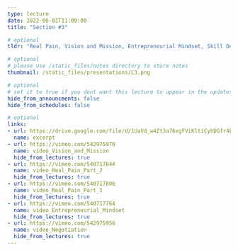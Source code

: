```yaml
---
type: lecture
date: 2022-06-01T11:00:00
title: "Section #3"

# optional
tldr: "Real Pain, Vision and Mission, Entrepreneurial Mindset, Skill Development."

# optional
# please use /static_files/notes directory to store notes
thumbnail: /static_files/presentations/L3.png

# optional
# set it to true if you dont want this lecture to appear in the updates section
hide_from_announcments: false
hide_from_schedules: false

# optional
links:
- url: https://drive.google.com/file/d/1UaVd_w4ZtJa76xgFViKltiCyhDGfr4LE/view?usp=sharing
  name: excerpt
- url: https://vimeo.com/542975970
  name: video_Vision_and_Mission
  hide_from_lectures: true
- url: https://vimeo.com/540717844
  name: video_Real_Pain_Part_2
  hide_from_lectures: true
- url: https://vimeo.com/540717806
  name: video_Real_Pain_Part_1
  hide_from_lectures: true
- url: https://vimeo.com/540717764
  name: video_Entrepreneurial_Mindset
  hide_from_lectures: true
- url: https://vimeo.com/542975956
  name: video_Negotiation
  hide_from_lectures: true
---
```


